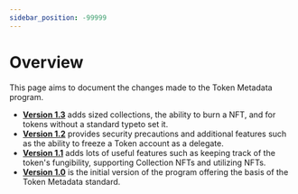 ```yaml
---
sidebar_position: -99999
---
```


# Overview

This page aims to document the changes made to the Token Metadata program.

- **[Version 1.3](./v1.3)** adds sized collections, the ability to burn a NFT, and for tokens without a standard typeto set it.
- **[Version 1.2](./v1.2)** provides security precautions and additional features such as the ability to freeze a Token account as a delegate.
- **[Version 1.1](./v1.1)** adds lots of useful features such as keeping track of the token's fungibility, supporting Collection NFTs and utilizing NFTs.
- **[Version 1.0](./v1.0)** is the initial version of the program offering the basis of the Token Metadata standard.
